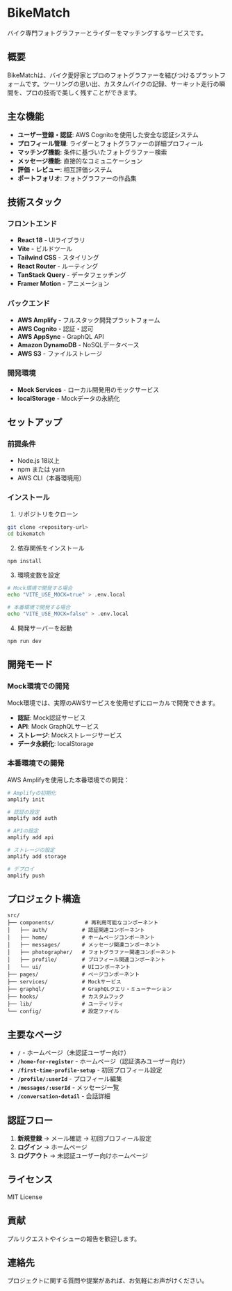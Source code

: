 # BikeMatch

バイク専門フォトグラファーとライダーをマッチングするサービスです。

## 概要

BikeMatchは、バイク愛好家とプロのフォトグラファーを結びつけるプラットフォームです。ツーリングの思い出、カスタムバイクの記録、サーキット走行の瞬間を、プロの技術で美しく残すことができます。

## 主な機能

- **ユーザー登録・認証**: AWS Cognitoを使用した安全な認証システム
- **プロフィール管理**: ライダーとフォトグラファーの詳細プロフィール
- **マッチング機能**: 条件に基づいたフォトグラファー検索
- **メッセージ機能**: 直接的なコミュニケーション
- **評価・レビュー**: 相互評価システム
- **ポートフォリオ**: フォトグラファーの作品集

## 技術スタック

### フロントエンド
- **React 18** - UIライブラリ
- **Vite** - ビルドツール
- **Tailwind CSS** - スタイリング
- **React Router** - ルーティング
- **TanStack Query** - データフェッチング
- **Framer Motion** - アニメーション

### バックエンド
- **AWS Amplify** - フルスタック開発プラットフォーム
- **AWS Cognito** - 認証・認可
- **AWS AppSync** - GraphQL API
- **Amazon DynamoDB** - NoSQLデータベース
- **AWS S3** - ファイルストレージ

### 開発環境
- **Mock Services** - ローカル開発用のモックサービス
- **localStorage** - Mockデータの永続化

## セットアップ

### 前提条件
- Node.js 18以上
- npm または yarn
- AWS CLI（本番環境用）

### インストール

1. リポジトリをクローン
```bash
git clone <repository-url>
cd bikematch
```

2. 依存関係をインストール
```bash
npm install
```

3. 環境変数を設定
```bash
# Mock環境で開発する場合
echo "VITE_USE_MOCK=true" > .env.local

# 本番環境で開発する場合
echo "VITE_USE_MOCK=false" > .env.local
```

4. 開発サーバーを起動
```bash
npm run dev
```

## 開発モード

### Mock環境での開発
Mock環境では、実際のAWSサービスを使用せずにローカルで開発できます。

- **認証**: Mock認証サービス
- **API**: Mock GraphQLサービス
- **ストレージ**: Mockストレージサービス
- **データ永続化**: localStorage

### 本番環境での開発
AWS Amplifyを使用した本番環境での開発：

```bash
# Amplifyの初期化
amplify init

# 認証の設定
amplify add auth

# APIの設定
amplify add api

# ストレージの設定
amplify add storage

# デプロイ
amplify push
```

## プロジェクト構造

```
src/
├── components/          # 再利用可能なコンポーネント
│   ├── auth/           # 認証関連コンポーネント
│   ├── home/           # ホームページコンポーネント
│   ├── messages/       # メッセージ関連コンポーネント
│   ├── photographer/   # フォトグラファー関連コンポーネント
│   ├── profile/        # プロフィール関連コンポーネント
│   └── ui/             # UIコンポーネント
├── pages/              # ページコンポーネント
├── services/           # Mockサービス
├── graphql/            # GraphQLクエリ・ミューテーション
├── hooks/              # カスタムフック
├── lib/                # ユーティリティ
└── config/             # 設定ファイル
```

## 主要なページ

- **`/`** - ホームページ（未認証ユーザー向け）
- **`/home-for-register`** - ホームページ（認証済みユーザー向け）
- **`/first-time-profile-setup`** - 初回プロフィール設定
- **`/profile/:userId`** - プロフィール編集
- **`/messages/:userId`** - メッセージ一覧
- **`/conversation-detail`** - 会話詳細

## 認証フロー

1. **新規登録** → メール確認 → 初回プロフィール設定
2. **ログイン** → ホームページ
3. **ログアウト** → 未認証ユーザー向けホームページ

## ライセンス

MIT License

## 貢献

プルリクエストやイシューの報告を歓迎します。

## 連絡先

プロジェクトに関する質問や提案があれば、お気軽にお声がけください。